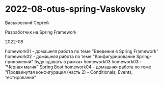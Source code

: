 # 2022-08-otus-spring-Vaskovsky

Васьковский Сергей

Разработчик на Spring Framework

2022-08

homework01 - домашняя работа по теме "Введение в Spring Framework"
homework02 - домашняя работа по теме "Конфигурирование Spring-приложений"
буду сдавать в рамках  homework03
homework03 - "Чёрная магия" Spring Boot
homework04 - домашняя работа по теме "Продвинутая конфигурация (часть 2) - Conditionals, Events, тестирование" 




